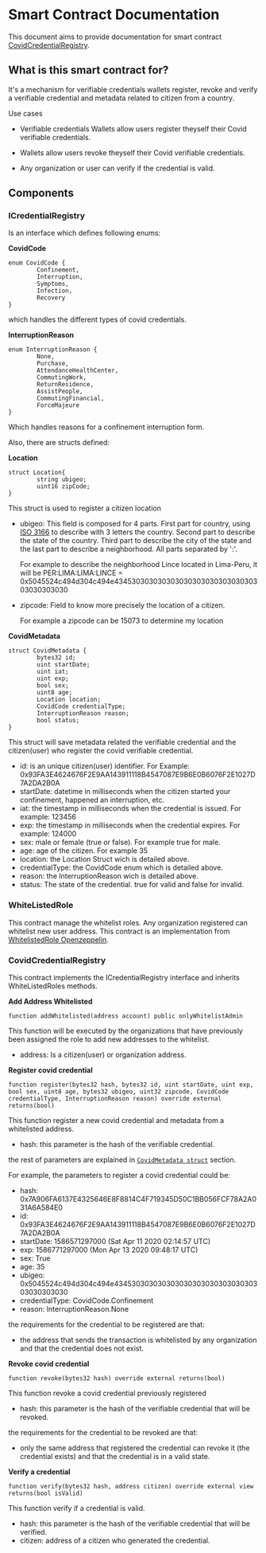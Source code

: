 # Smart Contract Documentation
This document aims to provide documentation for smart contract [CovidCredentialRegistry](https://github.com/lacchain/DAVID19-taskforce/blob/master/contracts/CovidCredentialRegistry.sol).

## What is this smart contract for?
It's a mechanism for verifiable credentials wallets register, revoke and verify a verifiable credential and metadata related to citizen from a country. 

Use cases
* Verifiable credentials Wallets allow users register theyself their Covid verifiable credentials.

* Wallets allow users revoke theyself their Covid verifiable credentials.

* Any organization or user can verify if the credential is valid.

## Components

### ICredentialRegistry 

Is an interface which defines following enums:

**CovidCode**
```
enum CovidCode {
        Confinement,
        Interruption,
        Symptoms,
        Infection,
        Recovery
}
```
which handles the different types of covid credentials.

**InterruptionReason**
```
enum InterruptionReason {
        None,
        Purchase,
        AttendanceHealthCenter,
        CommutingWork,
        ReturnResidence,
        AssistPeople,
        CommutingFinancial,
        ForceMajeure
}
```
Which handles reasons for a confinement interruption form.

Also, there are structs defined:

**Location**
```
struct Location{
        string ubigeo;
        uint16 zipCode;
} 
```
This struct is used to register a citizen location
* ubigeo: This field is composed for 4 parts. First part for country, using [ISO 3166](https://www.iso.org/iso-3166-country-codes.html) to describe with 3 letters the country. Second part to describe the state of the country. Third part to describe the city of the state and the last part to describe a neighborhood. All parts separated by ':'.

    For example to describe the neighborhood Lince located in Lima-Peru, it will be PER:LIMA:LIMA:LINCE = 0x5045524c494d304c494e43453030303030303030303030303030303030303030 

* zipcode: Field to know more precisely the location of a citizen.

    For example a zipcode can be 15073 to determine my location

**CovidMetadata**
```
struct CovidMetadata {
        bytes32 id;
        uint startDate;
        uint iat;
        uint exp;
        bool sex;
        uint8 age;
        Location location;
        CovidCode credentialType;
        InterruptionReason reason;
        bool status;
}
```
This struct will save metadata related the verifiable credential and the citizen(user) who register the covid verifiable credential.

* id: is an unique citizen(user) identifier. For Example: 0x93FA3E4624676F2E9AA143911118B4547087E9B6E0B6076F2E1027D7A2DA2B0A
* startDate: datetime in milliseconds when the citizen started your confinement, happened an interruption, etc.
* iat: the timestamp in milliseconds when the credential is issued. For example: 123456
* exp: the timestamp in milliseconds when the credential expires. For example: 124000
* sex: male or female (true or false). For example true for male.
* age: age of the citizen. For example 35
* location: the Location Struct wich is detailed above.
* credentialType: the CovidCode enum which is detailed above.
* reason: the InterruptionReason wich is detailed above.
* status: The state of the credential. true for valid and false for invalid. 

### WhiteListedRole

This contract manage the whitelist roles. Any organization registered can whitelist new user address. This contract is an implementation from [WhitelistedRole Openzeppelin](https://docs.openzeppelin.com/contracts/2.x/api/access#WhitelistedRole).

### CovidCredentialRegistry

This contract implements the ICredentialRegistry interface and inherits WhiteListedRoles methods.

**Add Address Whitelisted**

`function addWhitelisted(address account) public onlyWhitelistAdmin`

This function will be executed by the organizations that have previously been assigned the role to add new addresses to the whitelist.

* address: Is a citizen(user) or organization address.

**Register covid credential**

`function register(bytes32 hash, bytes32 id, uint startDate, uint exp, bool sex, uint8 age, bytes32 ubigeo, uint32 zipcode, CovidCode credentialType, InterruptionReason reason) override external returns(bool)`

This function register a new covid credential and metadata from a whitelisted address. 

* hash: this parameter is the hash of the verifiable credential.

the rest of parameters are explained in [`CovidMetadata struct`](###ICredentialRegistry) section.

For example, the parameters to register a covid credential could be:

* hash: 0x7A906FA6137E4325646E8F8814C4F719345D50C1BB056FCF78A2A031A6A584E0
* id: 0x93FA3E4624676F2E9AA143911118B4547087E9B6E0B6076F2E1027D7A2DA2B0A
* startDate: 1586571297000 (Sat Apr 11 2020 02:14:57 UTC)
* exp: 1586771297000 (Mon Apr 13 2020 09:48:17 UTC)
* sex: True
* age: 35
* ubigeo: 0x5045524c494d304c494e43453030303030303030303030303030303030303030
* credentialType: CovidCode.Confinement
* reason: InterruptionReason.None

the requirements for the credential to be registered are that: 
* the address that sends the transaction is whitelisted by any organization and that the credential does not exist.

**Revoke covid credential**

`
function revoke(bytes32 hash) override external returns(bool)
`

This function revoke a covid credential previously registered

* hash: this parameter is the hash of the verifiable credential that will be revoked.

the requirements for the credential to be revoked are that: 
* only the same address that registered the credential can revoke it (the credential exists) and that the credential is in a valid state.

**Verify a credential**

`
function verify(bytes32 hash, address citizen) override external view returns(bool isValid)
`

This function verify if a credential is valid.

* hash: this parameter is the hash of the verifiable credential that will be verified.
* citizen: address of a citizen who generated the credential.